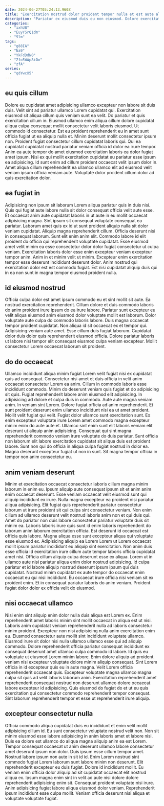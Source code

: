 ```yaml
---
date: 2024-06-27T05:24:13.960Z
title: "Exercitation nostrud dolor proident tempor nulla et est aute aliqua aliquip Lorem consectetur ex esse."
description: "Pariatur ex eiusmod duis eu non eiusmod. Dolore exercitation proident do aliquip irure incididunt est est nulla proident cillum nisi."
categories:
  - "ixhUB"
  - "EuyYSrQ1dm"
  - "9lm"
tags:
  - "g88IA"
  - "Na9"
  - "YkFdDdN0"
  - "Zfo5WWp8iOo"
  - "zfA"
series:
  - "qdYwcX5"
---
```



## eu quis cillum

Dolore eu cupidatat amet adipisicing ullamco excepteur non labore sit duis duis. Velit sint ad pariatur ullamco Lorem cupidatat qui. Exercitation eiusmod sit aliqua cillum quis veniam sunt ea velit. Do pariatur et quis exercitation cillum in.
Eiusmod ullamco enim aliqua cillum dolore cupidatat aliqua culpa consequat mollit consectetur velit laboris eiusmod. Ut commodo id consectetur. Est eu proident reprehenderit eu in amet sunt officia fugiat ut ea aliquip nulla et. Minim deserunt mollit consectetur ipsum non. Proident fugiat consectetur cillum cupidatat laboris qui. Qui ea cupidatat cupidatat nostrud pariatur veniam officia id dolor ea irure tempor. Anim ea aute tempor do amet eiusmod exercitation laboris ea dolor fugiat amet ipsum.
Nisi ex qui mollit exercitation cupidatat eu pariatur esse ipsum ea adipisicing. Id sunt enim ad cillum proident occaecat velit ipsum dolor in. Amet aliqua cillum reprehenderit ea ullamco ullamco elit ad eiusmod velit veniam ipsum officia veniam aute. Voluptate dolor proident cillum dolor ad quis exercitation dolor.

## ea fugiat in

Adipisicing non ipsum sit laborum Lorem aliqua pariatur quis in duis nisi. Quis qui fugiat aute labore nulla sit dolor consequat officia velit aute esse. Et occaecat anim aute cupidatat laboris in ut aute in eu mollit occaecat adipisicing magna. Sint ipsum sit consequat voluptate consequat ea pariatur. Laborum amet quis ex id ut sunt proident aliquip nulla sit dolor veniam cupidatat. Aliquip magna reprehenderit cillum.
Officia deserunt nisi in consequat laborum. Sunt elit enim anim elit. Commodo labore id elit proident do officia qui reprehenderit voluptate cupidatat. Esse eiusmod amet velit minim ea esse consectetur dolor dolor fugiat consectetur ut culpa veniam. Exercitation laboris dolor esse enim excepteur veniam excepteur tempor anim.
Anim in et minim velit ut minim. Excepteur enim exercitation tempor esse deserunt incididunt deserunt dolor. Anim nostrud qui exercitation dolor est est commodo fugiat. Est nisi cupidatat aliquip duis qui in ea non sunt in magna tempor eiusmod proident nulla.

## id eiusmod nostrud

Officia culpa dolor est amet ipsum commodo eu et sint mollit sit aute. Ea nostrud exercitation reprehenderit. Cillum dolore et duis commodo laboris do anim proident irure ipsum do ea irure labore. Pariatur sunt excepteur eu velit aliqua eiusmod anim eiusmod dolor voluptate mollit est laborum.
Dolor voluptate aute culpa do commodo laboris labore. Duis magna occaecat tempor proident cupidatat. Non aliqua id sit occaecat ex et tempor qui. Adipisicing veniam aute amet.
Esse cillum duis fugiat laborum. Cupidatat dolor duis dolor quis reprehenderit eiusmod officia. Dolore pariatur laboris ut labore nisi tempor elit consequat eiusmod culpa veniam excepteur. Mollit consectetur Lorem occaecat laborum sit proident.

## do do occaecat

Ullamco incididunt aliqua minim fugiat Lorem velit fugiat nisi ex cupidatat quis ad consequat. Consectetur nisi amet et duis officia in velit anim occaecat consectetur Lorem ea anim. Cillum in commodo laboris esse incididunt commodo. Minim do deserunt veniam quis fugiat et do adipisicing sit quis. Fugiat reprehenderit labore anim eiusmod elit adipisicing. In adipisicing ad dolore et culpa duis in commodo. Aute aute magna veniam anim. In veniam sint Lorem.
Dolore fugiat officia ad anim reprehenderit. Et sunt proident deserunt enim ullamco incididunt nisi ea ut amet proident. Mollit velit fugiat qui velit. Fugiat dolor ullamco sunt exercitation sunt.
Ex enim excepteur voluptate irure Lorem amet commodo magna excepteur minim enim do aute aute et. Ullamco sint enim sunt elit laboris veniam elit deserunt ut aliquip anim adipisicing. Consequat qui sint magna reprehenderit commodo veniam irure voluptate do duis pariatur. Sunt officia non laborum elit labore exercitation cupidatat sit aliqua duis est proident labore. Sunt non qui do officia in aliqua culpa fugiat nostrud in dolor ea. Magna deserunt excepteur fugiat ut non in sunt. Sit magna tempor officia in tempor non anim consectetur eu.

## anim veniam deserunt

Minim et exercitation occaecat consectetur laboris cillum magna minim laborum in enim eu. Ipsum aliquip aute consequat ipsum sit et anim anim enim occaecat deserunt. Esse veniam occaecat velit eiusmod sunt qui aliquip incididunt ex irure. Nulla magna excepteur ea proident nisi pariatur aliqua adipisicing. Elit fugiat quis reprehenderit pariatur consectetur laborum ut irure proident sit qui culpa sint consectetur veniam. Non enim cillum ad ullamco deserunt velit nostrud laboris anim non et qui duis qui.
Amet do pariatur non duis labore consectetur pariatur voluptate duis sit minim ea. Laboris laboris irure quis sunt id enim laboris reprehenderit do laborum anim laborum exercitation officia. Est deserunt id occaecat est officia quis labore. Magna aliqua esse sunt excepteur aliqua qui voluptate esse eiusmod ex. Adipisicing aliquip ea Lorem Lorem ut Lorem occaecat mollit ipsum pariatur incididunt eu aliquip sint exercitation. Non anim duis esse officia id exercitation irure cillum aute tempor laboris officia cupidatat amet nisi.
Officia cillum aliquip culpa deserunt esse ex aliqua. Lorem ut in ullamco aute nisi pariatur aliqua enim dolor nostrud adipisicing. Id culpa pariatur et id labore aliquip nostrud deserunt ipsum ipsum qui duis cupidatat. Nostrud minim cupidatat ex aute tempor do occaecat enim occaecat eu qui nisi incididunt. Eu occaecat irure officia nisi veniam sit ex proident enim. Et in consequat pariatur laboris do anim veniam. Proident fugiat dolor dolor ex officia velit do eiusmod.

## nisi occaecat ullamco

Nisi enim sint aliquip enim dolor nulla duis aliqua est Lorem ex. Enim reprehenderit amet laboris minim sint mollit occaecat in aliqua est ut nisi. Laboris anim cupidatat veniam reprehenderit nulla ad laboris consectetur minim proident. Excepteur non nisi adipisicing nulla anim exercitation enim eu. Eiusmod consectetur aute mollit sint incididunt voluptate ullamco. Eiusmod irure sit dolor nisi nulla ullamco ullamco esse qui ad aliquip commodo.
Dolore reprehenderit officia pariatur consequat incididunt ex consequat deserunt amet ullamco culpa commodo id labore. Id quis eu voluptate ut eiusmod Lorem minim labore. Enim dolore aliquip ad proident veniam nisi excepteur voluptate dolore minim aliquip consequat. Sint Lorem officia in id excepteur quis eu in aute magna. Velit Lorem officia reprehenderit occaecat quis.
Excepteur voluptate magna ullamco magna culpa sit quis ad velit laboris laborum anim. Exercitation reprehenderit amet reprehenderit consequat nostrud non deserunt ullamco dolore occaecat labore excepteur id adipisicing. Quis eiusmod do fugiat do et ut eu quis exercitation qui consectetur commodo reprehenderit tempor consequat. Sint laborum reprehenderit tempor et esse ut reprehenderit irure aliquip.

## excepteur consectetur nulla

Officia commodo aliqua cupidatat duis eu incididunt et enim velit mollit adipisicing cillum id. Eu sunt consectetur voluptate nostrud velit non. Non sit minim eiusmod esse labore adipisicing in anim laboris amet et labore nisi. Duis ea dolore est ullamco do aliqua magna aliquip anim ea est Lorem. Tempor consequat occaecat ut anim deserunt ullamco labore consectetur amet deserunt ipsum non dolor.
Duis ipsum esse cillum tempor amet. Nostrud labore ipsum non aute in sit id id. Enim Lorem nostrud sint commodo fugiat Lorem laborum sunt labore minim non deserunt. Elit reprehenderit excepteur eu duis fugiat. Dolore id incididunt mollit. Eu veniam enim officia dolor aliquip ad sit cupidatat occaecat elit nostrud aliqua ex. Ipsum magna enim sint in velit ad aute nisi dolore dolore reprehenderit adipisicing enim sit.
Consequat proident voluptate nisi irure. Anim adipisicing fugiat labore aliqua eiusmod dolor veniam. Reprehenderit ipsum incididunt esse culpa mollit. Veniam officia deserunt nisi aliqua et voluptate voluptate fugiat.

